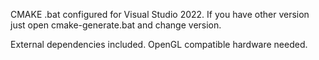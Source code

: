 CMAKE .bat configured for Visual Studio 2022. If you have other version just open cmake-generate.bat and change version. 

External dependencies included. OpenGL compatible hardware needed.